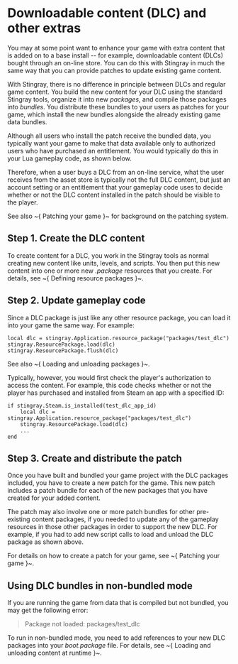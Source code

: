 # Downloadable content (DLC) and other extras

You may at some point want to enhance your game with extra content that is added on to a base install -- for example, downloadable content (DLCs) bought through an on-line store. You can do this with Stingray in much the same way that you can provide patches to update existing game content.

With Stingray, there is no difference in principle between DLCs and regular game content. You build the new content for your DLC using the standard Stingray tools, organize it into new *packages*, and compile those packages into *bundles*. You distribute these bundles to your users as patches for your game, which install the new bundles alongside the already existing game data bundles.

Although all users who install the patch receive the bundled data, you typically want your game to make that data available only to authorized users who have purchased an entitlement. You would typically do this in your Lua gameplay code, as shown below.

Therefore, when a user buys a DLC from an on-line service, what the user receives from the asset store is typically not the full DLC content, but just an account setting or an entitlement that your gameplay code uses to decide whether or not the DLC content installed in the patch should be visible to the player.

See also ~{ Patching your game }~ for background on the patching system.

## Step 1. Create the DLC content

To create content for a DLC, you work in the Stingray tools as normal creating new content like units, levels, and scripts. You then put this new content into one or more new *.package* resources that you create. For details, see ~{ Defining resource packages }~.

## Step 2. Update gameplay code

Since a DLC package is just like any other resource package, you can load it into your game the same way. For example:

~~~{lua}
local dlc = stingray.Application.resource_package("packages/test_dlc")
stingray.ResourcePackage.load(dlc)
stingray.ResourcePackage.flush(dlc)
~~~

See also ~{ Loading and unloading packages }~.

Typically, however, you would first check the player's authorization to access the content. For example, this code checks whether or not the player has purchased and installed from Steam an app with a specified ID:

~~~{lua}
if stingray.Steam.is_installed(test_dlc_app_id)
	local dlc = stingray.Application.resource_package("packages/test_dlc")
	stingray.ResourcePackage.load(dlc)
	...
end
~~~

## Step 3. Create and distribute the patch

Once you have built and bundled your game project with the DLC packages included, you have to create a new patch for the game. This new patch includes a patch bundle for each of the new packages that you have created for your added content.

The patch may also involve one or more patch bundles for other pre-existing content packages, if you needed to update any of the gameplay resources in those other packages in order to support the new DLC. For example, if you had to add new script calls to load and unload the DLC package as shown above.

For details on how to create a patch for your game, see ~{ Patching your game }~.

## Using DLC bundles in non-bundled mode

If you are running the game from data that is compiled but not bundled, you may get the following error:

> Package not loaded: packages/test_dlc

To run in non-bundled mode, you need to add references to your new DLC packages into your *boot.package* file. For details, see ~{ Loading and unloading content at runtime }~.
